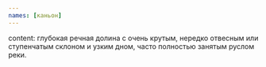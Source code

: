 ```yaml
---
names: [каньон]
---
```


content: глубокая речная долина с очень крутым, нередко отвесным или ступенчатым склоном и узким дном, часто полностью занятым руслом реки.
